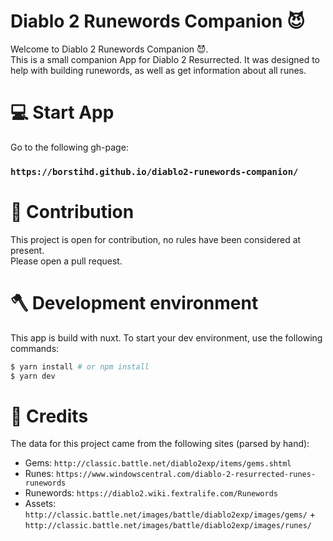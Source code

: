 # Diablo 2 Runewords Companion 😈
Welcome to Diablo 2 Runewords Companion 😈.  
This is a small companion App for Diablo 2 Resurrected. It was designed to help with building runewords, as well as get information about all runes.

# 💻 Start App
Go to the following gh-page:
### `https://borstihd.github.io/diablo2-runewords-companion/`

# 👀 Contribution
This project is open for contribution, no rules have been considered at present.  
Please open a pull request.  

# 🪓 Development environment
This app is build with nuxt. To start your dev environment, use the following commands:
```bash
$ yarn install # or npm install
$ yarn dev
```

# 🤩 Credits
The data for this project came from the following sites (parsed by hand):
- Gems: `http://classic.battle.net/diablo2exp/items/gems.shtml`
- Runes: `https://www.windowscentral.com/diablo-2-resurrected-runes-runewords`
- Runewords: `https://diablo2.wiki.fextralife.com/Runewords`
- Assets: `http://classic.battle.net/images/battle/diablo2exp/images/gems/` + `http://classic.battle.net/images/battle/diablo2exp/images/runes/`
 